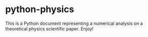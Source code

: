 # python-physics
This is a Python document representing a numerical analysis on a theoretical physics scientific paper. Enjoy!
